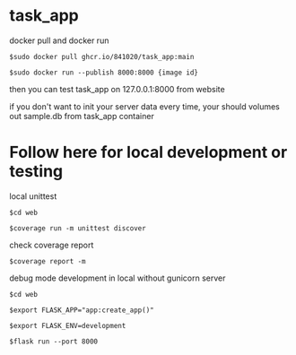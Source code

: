 # task_app

<p>docker pull and docker run</p>
<pre><code>$sudo docker pull ghcr.io/841020/task_app:main</code></pre>
<pre><code>$sudo docker run --publish 8000:8000 {image id}</code></pre>
<p>then you can test task_app on 127.0.0.1:8000 from website</p>
<p>if you don't want to init your server data every time, your should volumes out sample.db from task_app container</p>

# Follow here for local development or testing

<p>local unittest</p>
<pre><code>$cd web</code></pre>
<pre><code>$coverage run -m unittest discover</code></pre>
<p>check coverage report</p>
<pre><code>$coverage report -m</code></pre>

<p>debug mode development in local without gunicorn server</p>
<pre><code>$cd web</code></pre>
<pre><code>$export FLASK_APP="app:create_app()"</code></pre>
<pre><code>$export FLASK_ENV=development</code></pre>
<pre><code>$flask run --port 8000</code></pre>
